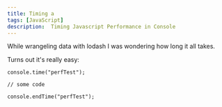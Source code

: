 ```yaml
---
title: Timing a 
tags: [JavaScript]
description:  Timing Javascript Performance in Console 
---
```


While wrangeling data with lodash I was wondering how long it all takes.

Turns out it's really easy:

```
console.time("perfTest");

// some code

console.endTime("perfTest");
```
